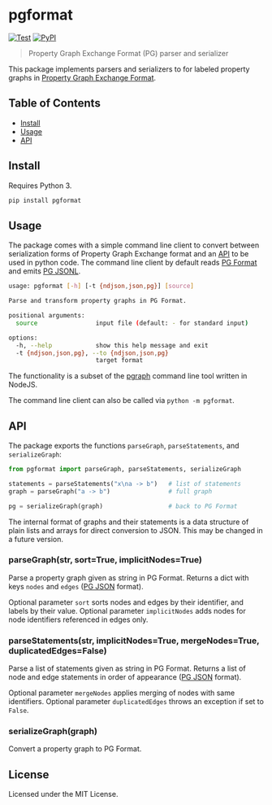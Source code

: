 # pgformat

[![Test](https://github.com/pg-format/pg-format-py/actions/workflows/test.yml/badge.svg)](https://github.com/pg-format/pg-format-py/actions/workflows/test.yml)
[![PyPI](https://img.shields.io/pypi/v/pgformat?label=pypi%20package)](https://pypi.org/project/pgformat/)

> Property Graph Exchange Format (PG) parser and serializer

This package implements parsers and serializers to for labeled property graphs in [Property Graph Exchange Format](https://pg-format.github.io/).

[PG Format]: https://pg-format.github.io/specification/#pg-format
[PG JSONL]: https://pg-format.github.io/specification/#pg-jsonl
[PG JSON]: https://pg-format.github.io/specification/#pg-json

## Table of Contents

- [Install](#install)
- [Usage](#usage)
- [API](#api)

## Install

Requires Python 3.

~~~sh
pip install pgformat
~~~

<!-- TODO: install with conda -->

## Usage

The package comes with a simple command line client to convert between serialization forms of Property Graph Exchange format and an [API](#api) to be used in python code. The command line client by default reads [PG Format] and emits [PG JSONL].

~~~sh
usage: pgformat [-h] [-t {ndjson,json,pg}] [source]

Parse and transform property graphs in PG Format.

positional arguments:
  source                input file (default: - for standard input)

options:
  -h, --help            show this help message and exit
  -t {ndjson,json,pg}, --to {ndjson,json,pg}
                        target format
~~~

The functionality is a subset of the [pgraph](https://github.com/pg-format/pgraphs) command line tool written in NodeJS.

The command line client can also be called via `python -m pgformat`.

## API

The package exports the functions `parseGraph`, `parseStatements`, and `serializeGraph`:

~~~python
from pgformat import parseGraph, parseStatements, serializeGraph

statements = parseStatements("x\na -> b")   # list of statements
graph = parseGraph("a -> b")                # full graph

pg = serializeGraph(graph)                  # back to PG Format
~~~

The internal format of graphs and their statements is a data structure of plain lists and arrays for direct conversion to JSON.
This may be changed in a future version.

### parseGraph(str, sort=True, implicitNodes=True)

Parse a property graph given as string in PG Format. Returns a dict with keys `nodes` and `edges` ([PG JSON] format).

Optional parameter `sort` sorts nodes and edges by their identifier, and labels by their value. Optional parameter `implicitNodes` adds nodes for node identifiers referenced in edges only.

### parseStatements(str, implicitNodes=True, mergeNodes=True, duplicatedEdges=False)

Parse a list of statements given as string in PG Format. Returns a list of node and edge statements in order of appearance ([PG JSON] format).

Optional parameter `mergeNodes` applies merging of nodes with same identifiers. Optional parameter `duplicatedEdges` throws an exception if set to `False`.

### serializeGraph(graph)

Convert a property graph to PG Format.

## License

Licensed under the MIT License.

